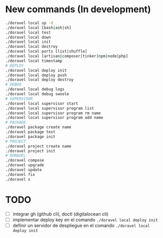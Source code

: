 
# New commands (In development)
```bash
./doravel local up -d
./doravel local [bash|ash|sh]
./doravel local test
./doravel local down
./doravel local init
./doravel local destroy
./doravel local ports [list|shuffle]
./doravel local [artisan|composer|tinker|npm|node|php]
./doravel local timestamp
# DEPLOY
./doravel local deploy init
./doravel local deploy push
./doravel local deploy destroy
# DEBUG
./doravel local debug logs
./doravel local debug swoole
# SUPERVISOR
./doravel local supervisor start
./doravel local supervisor program list
./doravel local supervisor program rm name
./doravel local supervisor program add name
# PACKAGE
./doravel package create name
./doravel package test
./doravel package init
# PROJECT
./doravel project create name
./doravel project init
# DORAVEL
./doravel compose
./doravel upgrade
./doravel update
./doravel fix
./doravel x
```

# TODO

- [ ] integrar gh (github cli), doctl (digitalocean cli)
- [ ] implementar deploy key en el comando `./doravel local deploy init`
- [ ] definir un servidor de despliegue en el comando `./doravel local deploy init`